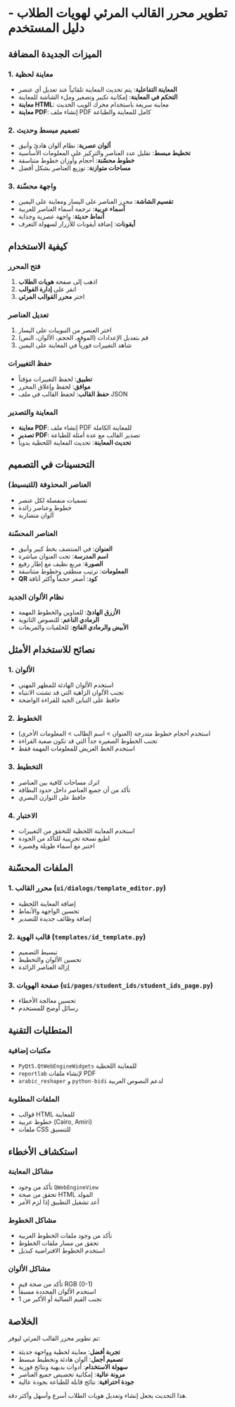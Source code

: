 # تطوير محرر القالب المرئي لهويات الطلاب - دليل المستخدم

## الميزات الجديدة المضافة

### 1. معاينة لحظية
- **المعاينة التفاعلية**: يتم تحديث المعاينة تلقائياً عند تعديل أي عنصر
- **التحكم في المعاينة**: إمكانية تكبير وتصغير وملء الشاشة للمعاينة
- **معاينة HTML**: معاينة سريعة باستخدام محرك الويب الحديث
- **معاينة PDF**: إنشاء ملف PDF كامل للمعاينة والطباعة

### 2. تصميم مبسط وحديث
- **ألوان عصرية**: نظام ألوان هادئ وأنيق
- **تخطيط مبسط**: تقليل عدد العناصر والتركيز على المعلومات الأساسية
- **خطوط محسّنة**: أحجام وأوزان خطوط متناسقة
- **مساحات متوازنة**: توزيع العناصر بشكل أفضل

### 3. واجهة محسّنة
- **تقسيم الشاشة**: محرر العناصر على اليسار ومعاينة على اليمين
- **أسماء عربية**: ترجمة أسماء العناصر للعربية
- **أنماط حديثة**: واجهة عصرية وجذابة
- **أيقونات**: إضافة أيقونات للأزرار لسهولة التعرف

## كيفية الاستخدام

### فتح المحرر
1. اذهب إلى صفحة **هويات الطلاب**
2. انقر على **إدارة القوالب**
3. اختر **محرر القوالب المرئي**

### تعديل العناصر
1. اختر العنصر من التبويبات على اليسار
2. قم بتعديل الإعدادات (الموقع، الحجم، الألوان، النص)
3. شاهد التغييرات فورياً في المعاينة على اليمين

### حفظ التغييرات
- **تطبيق**: لحفظ التغييرات مؤقتاً
- **موافق**: لحفظ وإغلاق المحرر
- **حفظ القالب**: لحفظ القالب في ملف JSON

### المعاينة والتصدير
- **معاينة PDF**: إنشاء ملف PDF للمعاينة الكاملة
- **تصدير PDF**: تصدير القالب مع عدة أمثلة للطباعة
- **تحديث المعاينة**: تحديث المعاينة اللحظية يدوياً

## التحسينات في التصميم

### العناصر المحذوفة (للتبسيط)
- تسميات منفصلة لكل عنصر
- خطوط وعناصر زائدة
- ألوان متضاربة

### العناصر المحسّنة
- **العنوان**: في المنتصف بخط كبير وأنيق
- **اسم المدرسة**: تحت العنوان مباشرة
- **الصورة**: مربع نظيف مع إطار رفيع
- **المعلومات**: ترتيب منطقي وخطوط متناسقة
- **QR كود**: أصغر حجماً وأكثر أناقة

### نظام الألوان الجديد
- **الأزرق الهادئ**: للعناوين والخطوط المهمة
- **الرمادي الناعم**: للنصوص الثانوية
- **الأبيض والرمادي الفاتح**: للخلفيات والمربعات

## نصائح للاستخدام الأمثل

### 1. الألوان
- استخدم الألوان الهادئة للمظهر المهني
- تجنب الألوان الزاهية التي قد تشتت الانتباه
- حافظ على التباين الجيد للقراءة الواضحة

### 2. الخطوط
- استخدم أحجام خطوط متدرجة (العنوان > اسم الطالب > المعلومات الأخرى)
- تجنب الخطوط الصغيرة جداً التي قد تكون صعبة القراءة
- استخدم الخط العريض للمعلومات المهمة فقط

### 3. التخطيط
- اترك مساحات كافية بين العناصر
- تأكد من أن جميع العناصر داخل حدود البطاقة
- حافظ على التوازن البصري

### 4. الاختبار
- استخدم المعاينة اللحظية للتحقق من التغييرات
- اطبع نسخة تجريبية للتأكد من الجودة
- اختبر مع أسماء طويلة وقصيرة

## الملفات المحسّنة

### 1. محرر القالب (`ui/dialogs/template_editor.py`)
- إضافة المعاينة اللحظية
- تحسين الواجهة والأنماط
- إضافة وظائف جديدة للتصدير

### 2. قالب الهوية (`templates/id_template.py`)
- تبسيط التصميم
- تحسين الألوان والتخطيط
- إزالة العناصر الزائدة

### 3. صفحة الهويات (`ui/pages/student_ids/student_ids_page.py`)
- تحسين معالجة الأخطاء
- رسائل أوضح للمستخدم

## المتطلبات التقنية

### مكتبات إضافية
- `PyQt5.QtWebEngineWidgets` للمعاينة اللحظية
- `reportlab` لإنشاء ملفات PDF
- `arabic_reshaper` و `python-bidi` لدعم النصوص العربية

### الملفات المطلوبة
- قوالب HTML للمعاينة
- خطوط عربية (Cairo, Amiri)
- ملفات CSS للتنسيق

## استكشاف الأخطاء

### مشاكل المعاينة
- تأكد من وجود `QWebEngineView`
- تحقق من صحة HTML المولد
- أعد تشغيل التطبيق إذا لزم الأمر

### مشاكل الخطوط
- تأكد من وجود ملفات الخطوط العربية
- تحقق من مسار ملفات الخطوط
- استخدم الخطوط الافتراضية كبديل

### مشاكل الألوان
- تأكد من صحة قيم RGB (0-1)
- استخدم الألوان المحددة مسبقاً
- تجنب القيم السالبة أو الأكبر من 1

## الخلاصة

تم تطوير محرر القالب المرئي ليوفر:
- **تجربة أفضل**: معاينة لحظية وواجهة حديثة
- **تصميم أجمل**: ألوان هادئة وتخطيط مبسط
- **سهولة الاستخدام**: أدوات بديهية ونتائج فورية
- **مرونة عالية**: إمكانية تخصيص جميع العناصر
- **جودة احترافية**: نتائج قابلة للطباعة بجودة عالية

هذا التحديث يجعل إنشاء وتعديل هويات الطلاب أسرع وأسهل وأكثر دقة.
